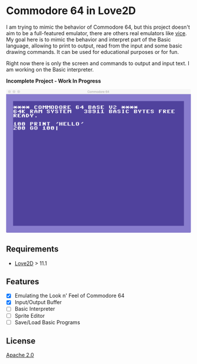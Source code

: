 # Commodore 64 in Love2D

I am trying to mimic the behavior of Commodore 64, but this project doesn't aim to be a full-featured emulator, there are others real emulators like [vice](http://vice-emu.sourceforge.net/). My goal here is to mimic the behavior and interpret part of the Basic language, allowing to print to output, read from the input and some basic drawing commands. It can be used for educational purposes or for fun.

Right now there is only the screen and commands to output and input text. I am working on the Basic interpreter.

**Incomplete Project - Work In Progress**

![Screenshot](screenshot.png)

## Requirements
- [Love2D](https://love2d.org/) > 11.1

## Features
- [X] Emulating the Look n' Feel of Commodore 64
- [X] Input/Output Buffer
- [ ] Basic Interpreter
- [ ] Sprite Editor
- [ ] Save/Load Basic Programs

## License
[Apache 2.0](LICENSE)
